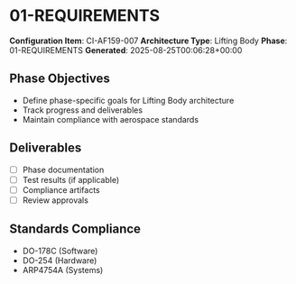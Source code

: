 # 01-REQUIREMENTS

**Configuration Item**: CI-AF159-007
**Architecture Type**: Lifting Body
**Phase**: 01-REQUIREMENTS
**Generated**: 2025-08-25T00:06:28+00:00

## Phase Objectives
- Define phase-specific goals for Lifting Body architecture
- Track progress and deliverables
- Maintain compliance with aerospace standards

## Deliverables
- [ ] Phase documentation
- [ ] Test results (if applicable)
- [ ] Compliance artifacts
- [ ] Review approvals

## Standards Compliance
- DO-178C (Software)
- DO-254 (Hardware)
- ARP4754A (Systems)
